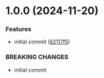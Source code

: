 # 1.0.0 (2024-11-20)


### Features

* initial commit ([62117f5](https://github.com/MuchaSsak/techbook/commit/62117f52a67c11e3b8a11f138097714e9375577c))


### BREAKING CHANGES

* initial commit



